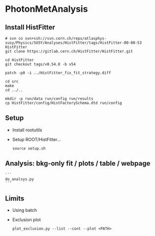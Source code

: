 PhotonMetAnalysis
=================

## Install HistFitter

    # svn co svn+ssh://svn.cern.ch/reps/atlasphys-susy/Physics/SUSY/Analyses/HistFitter/tags/HistFitter-00-00-53 HistFitter
    git clone https://gitlab.cern.ch/HistFitter/HistFitter.git

    cd HistFitter
    git checkout tags/v0.54.0 -b v54

    patch -p0 -i ../HistFitter_fix_fit_strategy.diff

    cd src
    make 
    cd ../..

    mkdir -p run/data run/config run/results
    cp HistFitter/config/HistFactorySchema.dtd run/config

## Setup

* Install rootutils 

* Setup ROOT/HistFitter...
    ```
    source setup.sh
    ```

## Analysis: bkg-only fit / plots / table / webpage
    ```
    do_analsys.py
    ```



## Limits

* Using batch


* Exclusion plot
    ```
    plot_exclusion.py --list --cont --plot <PATH>
    ```